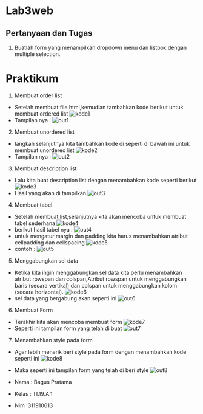 # Lab3web
## Pertanyaan dan Tugas
1. Buatlah form yang menampilkan dropdown menu dan listbox dengan multiple selection.

# Praktikum
1. Membuat order list
- Setelah membuat file html,kemudian tambahkan kode berikut untuk membuat ordered list
![kode1](https://github.com/kannahs/Lab3web/blob/master/Image/kode1.PNG?raw=true)
- Tampilan nya :
![out1](https://github.com/kannahs/Lab3web/blob/master/Image/out1.PNG?raw=true)
2. Membuat unordered list
- langkah selanjutnya kita tambahkan kode di seperti di bawah ini untuk membuat unordered list
![kode2](https://github.com/kannahs/Lab3web/blob/master/Image/kode2.PNG?raw=true)
- Tampilan nya :
![out2](https://github.com/kannahs/Lab3web/blob/master/Image/out2.PNG?raw=true)
3. Membuat description list
- Lalu kita buat description list dengan menambahkan kode seperti berikut
![kode3](https://github.com/kannahs/Lab3web/blob/master/Image/kode3.PNG?raw=true)
- Hasil yang akan di tampilkan
![out3](https://github.com/kannahs/Lab3web/blob/master/Image/out3.PNG?raw=true)
4. Membuat tabel
- Setelah membuat list,selanjutnya kita akan mencoba untuk membuat tabel sederhana
![kode4](https://github.com/kannahs/Lab3web/blob/master/Image/kode4.PNG?raw=true)
- berikut hasil tabel nya :
![out4](https://github.com/kannahs/Lab3web/blob/master/Image/out4.PNG?raw=true)
- untuk mengatur margin dan padding kita harus menambahkan atribut cellpadding dan cellspacing
![kode5](https://github.com/kannahs/Lab3web/blob/master/Image/kode5.PNG?raw=true)
- contoh :
![out5](https://github.com/kannahs/Lab3web/blob/master/Image/out5.PNG?raw=true)
5. Menggabungkan sel data
- Ketika kita ingin menggabungkan sel data kita perlu menambahkan atribut rowspan dan colspan,Atribut rowspan untuk
menggabungkan baris (secara vertikal) dan colspan untuk menggabungkan kolom (secara
horizontal).
![kode6](https://github.com/kannahs/Lab3web/blob/master/Image/kode6.PNG?raw=true)
- sel data yang bergabung akan seperti ini 
![out6](https://github.com/kannahs/Lab3web/blob/master/Image/out6.PNG?raw=true)
6. Membuat Form
- Terakhir kita akan mencoba membuat form
![kode7](https://github.com/kannahs/Lab3web/blob/master/Image/kode7.PNG?raw=true)
- Seperti ini tampilan form yang telah di buat
![out7](https://github.com/kannahs/Lab3web/blob/master/Image/out7.PNG?raw=true)
7. Menambahkan style pada form
- Agar lebih menarik beri style pada form dengan menambahkan kode seperti ini
![kode8](https://github.com/kannahs/Lab3web/blob/master/Image/kode8.PNG?raw=true)
- Maka seperti ini tampilan form yang telah di beri style
![out8](https://github.com/kannahs/Lab3web/blob/master/Image/out8.PNG?raw=true)



- Nama : Bagus Pratama
- Kelas : TI.19.A.1
- Nim :311910613